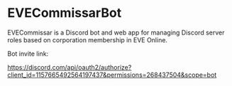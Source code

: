 # EVECommissarBot
 EVECommissar is a Discord bot and web app for managing Discord server roles based on corporation membership in EVE Online.

Bot invite link:

https://discord.com/api/oauth2/authorize?client_id=1157665492564197437&permissions=268437504&scope=bot
